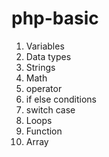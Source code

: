 # php-basic
1. Variables
2. Data types
3. Strings
4. Math
5. operator
6. if else conditions
7. switch case
8. Loops
9. Function
10. Array